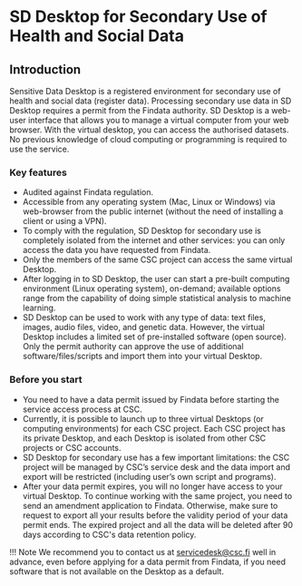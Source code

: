 # SD Desktop for Secondary Use of Health and Social Data

## Introduction

Sensitive Data Desktop is a registered environment for secondary use of health and social data (register data). Processing secondary use data in SD Desktop requires a permit from the Findata authority. SD Desktop is a web-user interface that allows you to manage a virtual computer from your web browser. With the virtual desktop, you can access the authorised datasets. No previous knowledge of cloud computing or programming is required to use the service.

### Key features
 * Audited against Findata regulation.
 * Accessible from any operating system (Mac, Linux or Windows) via web-browser from the public internet (without the need of installing a client or using a VPN).
 * To comply with the regulation, SD Desktop for secondary use is completely isolated from the internet and other services: you can only access the data you have requested from Findata.
 * Only the members of the same CSC project can access the same virtual Desktop.
 * After logging in to SD Desktop, the user can start a pre-built computing environment (Linux operating system), on-demand; available options range from the capability of doing simple statistical analysis to machine learning.
 * SD Desktop can be used to work with any type of data: text files, images, audio files, video, and genetic data. However, the virtual Desktop includes a limited set of pre-installed software (open source). Only the permit authority can approve the use of additional software/files/scripts and import them into your virtual Desktop.

### Before you start
 * You need to have a data permit issued by Findata before starting the service access process at CSC.
 * Currently, it is possible to launch up to three virtual Desktops (or computing environments) for each CSC project. Each CSC project has its private Desktop, and each Desktop is isolated from other CSC projects or CSC accounts.
 * SD Desktop for secondary use has a few important limitations: the CSC project will be managed by CSC’s service desk and the data import and export will be restricted (including user’s own script and programs).
 * After your data permit expires, you will no longer have access to your virtual Desktop. To continue working with the same project, you need to send an amendment application to Findata. Otherwise, make sure to request to export all your results before the validity period of your data permit ends. The expired project and all the data will be deleted after 90 days according to CSC's data retention policy.

!!! Note
    We recommend you to contact us at servicedesk@csc.fi well in advance, even before applying for a data permit from Findata, if you need software that is not available on the Desktop as a default.
